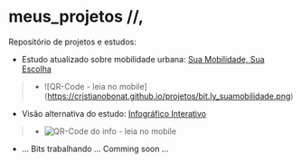 # meus_projetos //,
Repositório de projetos e estudos:

* Estudo atualizado sobre mobilidade urbana: [Sua Mobilidade, Sua Escolha](https://bit.ly/suamobilidade)
> * ![QR-Code - leia no mobile] (https://cristianobonat.github.io/projetos/bit.ly_suamobilidade.png)
* Visão alternativa do estudo: [Infográfico Interativo](https://rebrand.ly/Infomobilidade)
> * ![QR-Code do info - leia no mobile](https://cristianobonat.github.io/projetos/rebrand.ly.infomobilidade.png) 
* ... Bits trabalhando ... Comming soon ...
